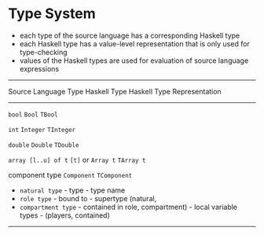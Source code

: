 Type System
===========

- each type of the source language has a corresponding Haskell type
- each Haskell type has a value-level representation that is only used for
  type-checking
- values of the Haskell types are used for evaluation of source language
  expressions


-----------------------------------------------------------------------
Source Language Type    Haskell Type        Haskell Type Representation
--------------------    ------------        ---------------------------
`bool`                  `Bool`              `TBool`

`int`                   `Integer`           `TInteger`

`double`                `Double`            `TDouble`

`array [l..u] of t`     `[t]` or `Array t`  `TArray t`

component type          `Component`         `TComponent`
- `natural type`        - type              - type name
- `role type`           - bound to          - supertype (natural,
- `compartment type`    - contained in        role, compartment)
                                            - local variable types
                                            - (players, contained)
-----------------------------------------------------------------------

